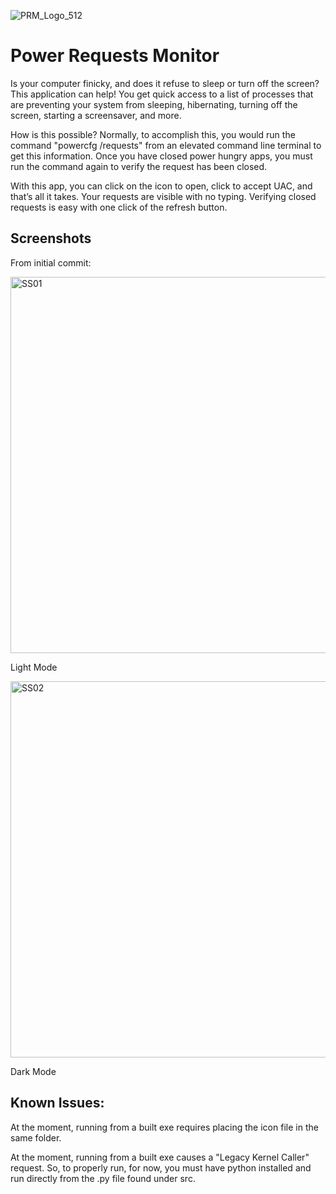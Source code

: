 ![PRM_Logo_512](https://github.com/thethirdtype/Power-Requests-Monitor/assets/125661915/4cfc2f20-4030-42e2-801e-442692f37203)

# Power Requests Monitor
Is your computer finicky, and does it refuse to sleep or turn off the screen?  This application can help!  You get quick access to a list of processes that are preventing your system from sleeping, hibernating, turning off the screen, starting a screensaver, and more.

How is this possible?  Normally, to accomplish this, you would run the command "powercfg /requests" from an elevated command line terminal to get this information.  Once you have closed power hungry apps, you must run the command again to verify the request has been closed.

With this app, you can click on the icon to open, click to accept UAC, and that’s all it takes.  Your requests are visible with no typing.  Verifying closed requests is easy with one click of the refresh button.

## Screenshots
From initial commit:

<img width="602" alt="SS01" src="https://github.com/thethirdtype/Power-Requests-Monitor/assets/125661915/0dc355d3-6dde-4e0a-9bda-bb5831a2feb9">

Light Mode

<img width="602" alt="SS02" src="https://github.com/thethirdtype/Power-Requests-Monitor/assets/125661915/717fa377-ce90-4fd7-8ef3-f23cccbdb3ac">

Dark Mode


## Known Issues:
At the moment, running from a built exe requires placing the icon file in the same folder.

At the moment, running from a built exe causes a "Legacy Kernel Caller" request.
So, to properly run, for now, you must have python installed and run directly from the .py file found under src.
